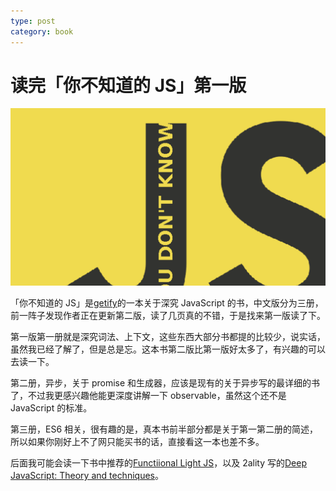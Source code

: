```yaml
---
type: post
category: book
---
```


# 读完「你不知道的 JS」第一版

![You don't know about JS cover](./2020-03-09-cover.png)

「你不知道的 JS」是[getify](https://github.com/getify)的一本关于深究 JavaScript 的书，中文版分为三册，前一阵子发现作者正在更新第二版，读了几页真的不错，于是找来第一版读了下。

第一版第一册就是深究词法、上下文，这些东西大部分书都提的比较少，说实话，虽然我已经了解了，但是总是忘。这本书第二版比第一版好太多了，有兴趣的可以去读一下。

第二册，异步，关于 promise 和生成器，应该是现有的关于异步写的最详细的书了，不过我更感兴趣他能更深度讲解一下 observable，虽然这个还不是 JavaScript 的标准。

第三册，ES6 相关，很有趣的是，真本书前半部分都是关于第一第二册的简述，所以如果你刚好上不了网只能买书的话，直接看这一本也差不多。

后面我可能会读一下书中推荐的[Functiional Light JS](https://github.com/getify/Functional-Light-JS)，以及 2ality 写的[Deep JavaScript: Theory and techniques](https://exploringjs.com/deep-js/)。
